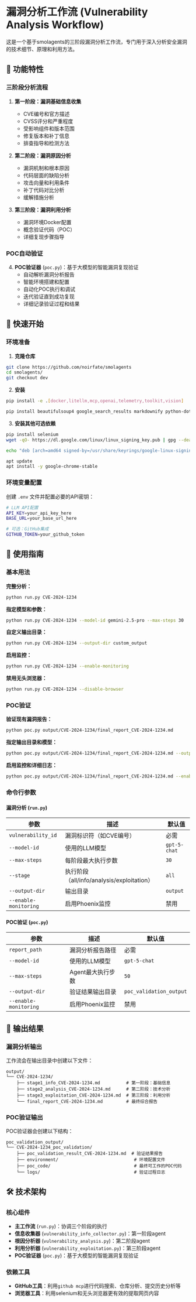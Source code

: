 # 漏洞分析工作流 (Vulnerability Analysis Workflow)

这是一个基于smolagents的三阶段漏洞分析工作流，专门用于深入分析安全漏洞的技术细节、原理和利用方法。

## 🎯 功能特性

### 三阶段分析流程

1. **第一阶段：漏洞基础信息收集**
   - CVE编号和官方描述
   - CVSS评分和严重程度
   - 受影响组件和版本范围
   - 修复版本和补丁信息
   - 排查指导和检测方法

2. **第二阶段：漏洞原因分析**
   - 漏洞机制和根本原因
   - 代码层面的缺陷分析
   - 攻击向量和利用条件
   - 补丁代码对比分析
   - 缓解措施分析

3. **第三阶段：漏洞利用分析**
   - 漏洞环境Docker配置
   - 概念验证代码（POC）
   - 详细复现步骤指导

### POC自动验证
4. **POC验证器** (`poc.py`)：基于大模型的智能漏洞复现验证
   - 自动解析漏洞分析报告
   - 智能环境搭建和配置
   - 自动化POC执行和调试
   - 迭代验证直到成功复现
   - 详细记录验证过程和结果

## 🚀 快速开始

### 环境准备

1. **克隆仓库**
```bash
git clone https://github.com/noirfate/smolagents
cd smolagents/
git checkout dev
```

2. **安装**
```bash
pip install -e .[docker,litellm,mcp,openai,telemetry,toolkit,vision]

pip install beautifulsoup4 google_search_results markdownify python-dotenv pypdf openpyxl pyPDF2 python-pptx mammoth pdfminer pdfminer.six puremagic pydub SpeechRecognition youtube_transcript_api ddgs
```

3. **安装其他可选依赖**
```bash
pip install selenium
wget -qO- https://dl.google.com/linux/linux_signing_key.pub | gpg --dearmor -o /usr/share/keyrings/google-linux-signing-keyring.gpg

echo "deb [arch=amd64 signed-by=/usr/share/keyrings/google-linux-signing-keyring.gpg] http://dl.google.com/linux/chrome/deb/ stable main" | tee /etc/apt/sources.list.d/google-chrome.list

apt update
apt install -y google-chrome-stable
```

### 环境变量配置

创建 `.env` 文件并配置必要的API密钥：

```bash
# LLM API配置
API_KEY=your_api_key_here
BASE_URL=your_base_url_here

# 可选：GitHub集成
GITHUB_TOKEN=your_github_token
```

## 📖 使用指南

### 基本用法

**完整分析：**
```bash
python run.py CVE-2024-1234
```

**指定模型和参数：**
```bash
python run.py CVE-2024-1234 --model-id gemini-2.5-pro --max-steps 30
```

**自定义输出目录：**
```bash
python run.py CVE-2024-1234 --output-dir custom_output
```

**启用监控：**
```bash
python run.py CVE-2024-1234 --enable-monitoring
```

**禁用无头浏览器：**
```bash
python run.py CVE-2024-1234 --disable-browser
```

### POC验证

**验证现有漏洞报告：**
```bash
python poc.py output/CVE-2024-1234/final_report_CVE-2024-1234.md
```

**指定输出目录和模型：**
```bash
python poc.py output/CVE-2024-1234/final_report_CVE-2024-1234.md --output-dir poc_results --model-id gemini-2.5-pro
```

**启用监控和详细日志：**
```bash
python poc.py output/CVE-2024-1234/final_report_CVE-2024-1234.md --enable-monitoring --max-steps 100
```

### 命令行参数

#### 漏洞分析 (`run.py`)

| 参数 | 描述 | 默认值 |
|------|------|--------|
| `vulnerability_id` | 漏洞标识符（如CVE编号） | 必需 |
| `--model-id` | 使用的LLM模型 | `gpt-5-chat` |
| `--max-steps` | 每阶段最大执行步数 | `30` |
| `--stage` | 执行阶段（all/info/analysis/exploitation） | `all` |
| `--output-dir` | 输出目录 | `output` |
| `--enable-monitoring` | 启用Phoenix监控 | 禁用 |

#### POC验证 (`poc.py`)

| 参数 | 描述 | 默认值 |
|------|------|--------|
| `report_path` | 漏洞分析报告路径 | 必需 |
| `--model-id` | 使用的LLM模型 | `gpt-5-chat` |
| `--max-steps` | Agent最大执行步数 | `50` |
| `--output-dir` | 验证结果输出目录 | `poc_validation_output` |
| `--enable-monitoring` | 启用Phoenix监控 | 禁用 |

## 📁 输出结果

### 漏洞分析输出

工作流会在输出目录中创建以下文件：

```
output/
└── CVE-2024-1234/
    ├── stage1_info_CVE-2024-1234.md          # 第一阶段：基础信息
    ├── stage2_analysis_CVE-2024-1234.md      # 第二阶段：技术分析
    ├── stage3_exploitation_CVE-2024-1234.md  # 第三阶段：利用分析
    └── final_report_CVE-2024-1234.md         # 最终综合报告
```

### POC验证输出

POC验证器会创建以下结构：

```
poc_validation_output/
└── CVE-2024-1234_poc_validation/
    ├── poc_validation_result_CVE-2024-1234.md  # 验证结果报告
    ├── environment/                             # 环境配置文件
    ├── poc_code/                                # 最终可工作的POC代码
    └── logs/                                    # 验证过程日志
```

## 🛠️ 技术架构

### 核心组件

- **主工作流** (`run.py`)：协调三个阶段的执行
- **信息收集器** (`vulnerability_info_collector.py`)：第一阶段agent
- **根因分析器** (`vulnerability_analysis.py`)：第二阶段agent
- **利用分析器** (`vulnerability_exploitation.py`)：第三阶段agent
- **POC验证器** (`poc.py`)：基于大模型的智能漏洞复现验证

### 依赖工具

- **GitHub工具**：利用`github mcp`进行代码搜索、仓库分析、提交历史分析等
- **浏览器工具**：利用selenium和无头浏览器更有效的提取网页内容
